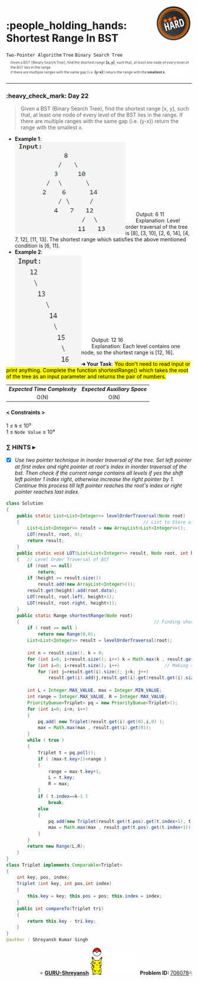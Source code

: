 <img align='right' src="https://github.com/guru-shreyansh/GeeksforGeeks-30-Days-of-Code/blob/main/!DOC!/Hard%233.png" width="100">
<h1>:people_holding_hands: Shortest Range In BST </h1>

`Two-Pointer Algorithm`
`Tree`
`Binary Search Tree`
<img align='centre' src="https://github.com/guru-shreyansh/GeeksforGeeks-30-Days-of-Code/blob/main/Day%3C22%3E/D22.png">
________________________________________________________________________________________________________________________________________________________
<h3>:heavy_check_mark: Day 22</h3>
<blockquote>Given a BST (Binary Search Tree), find the shortest range [x, y], such that, at least one node of every level of the BST lies in the range.
If there are multiple ranges with the same gap (i.e. (y-x)) return the range with the smallest x.</blockquote>

* **Example 1**:<br>
<img align='left' src="https://github.com/guru-shreyansh/GeeksforGeeks-30-Days-of-Code/blob/main/Day%3C22%3E/D22.a.png" height="250" width="300"><br><br><br><br><br><br><br><br><br><br><br>
&emsp;&emsp;Output: 6 11<br>
&emsp;&emsp;Explanation: Level order traversal of the tree is [8], [3, 10], [2, 6, 14], [4, 7, 12], [11, 13]. The shortest range which satisfies the above mentioned condition is [6, 11].<br>
* **Example 2**:<br>
<img align='left' src="https://github.com/guru-shreyansh/GeeksforGeeks-30-Days-of-Code/blob/main/Day%3C22%3E/D22.b.png" height="300" width="180"><br><br><br><br><br><br><br><br><br><br><br><br><br>
&emsp;&emsp;Output: 12 16<br>
&emsp;&emsp;Explanation: Each level contains one node, so the shortest range is [12, 16].<br>

**➔ Your Task**:
<mark>You don't need to read input or print anything. Complete the function shortestRange() which takes the root of the tree as an input parameter and returns the pair of numbers.</mark>

<table align="center">
      <tr><td><em><b>Expected Time Complexity</td> <td><em><b>Expected Auxiliary Space</td></tr>
      <tr><td align="center">O(N)</td> <td align="center">O(N)</td></tr>
</table>

#### < Constraints >
1  ≤ ` N ` ≤  10⁵<br>
1  ≤ ` Node Value ` ≤  10⁴

###      ∑ HINTS ▸
- [x] _Use two pointer technique in inorder traversal of the tree. Set left pointer at first index and right pointer at root's index in inorder traversal of the bst. Then check if the current range contains all levels if yes the shift left pointer 1 index right, otherwise increase the right pointer by 1. Continue this process till left pointer reaches the root's index or right pointer reaches last index._
```java
class Solution
{
    public static List<List<Integer>> levelOrderTraversal(Node root)
    {                                               // List to Store all Nodes at each Level
        List<List<Integer>> result = new ArrayList<List<Integer>>();
        LOT(result, root, 0);
        return result;
    }
    public static void LOT(List<List<Integer>> result, Node root, int height)
    {   // Level Order Traversal of BST
        if (root == null)
            return;
        if (height >= result.size())
            result.add(new ArrayList<Integer>());
        result.get(height).add(root.data);
        LOT(result, root.left, height+1);
        LOT(result, root.right, height+1);
    }
    public static Range shortestRange(Node root)
    {                                                   // Finding shortest range for all levels
        if ( root == null )
            return new Range(0,0);
        List<List<Integer>> result = levelOrderTraversal(root);
        
        int n = result.size(), k = 0;
        for (int i=0; i<result.size(); i++) k = Math.max(k , result.get(i).size());
        for (int i=0; i<result.size(); i++)                 // Making size of Arraylist uniform
            for (int j=result.get(i).size(); j<k; j++)
                result.get(i).add(j,result.get(i).get(result.get(i).size()-1));
        
        int L = Integer.MAX_VALUE, max = Integer.MIN_VALUE;
	    int range = Integer.MAX_VALUE, R = Integer.MAX_VALUE;
	    PriorityQueue<Triplet> pq = new PriorityQueue<Triplet>();
	    for (int i=0; i<n; i++)
	    {
	        pq.add( new Triplet(result.get(i).get(0),i,0) );
	        max = Math.max(max , result.get(i).get(0));
	    }
	    while ( true )
	    {
	        Triplet t = pq.poll();
	        if ( (max-t.key+1)<range )
	        {
	            range = max-t.key+1;
	            L = t.key;
	            R = max;
	        }
	        if ( t.index==k-1 )
	            break;
	        else 
	        {
	            pq.add(new Triplet(result.get(t.pos).get(t.index+1), t.pos, t.index+1));
	            max = Math.max(max , result.get(t.pos).get(t.index+1));
	        }
	    }
        return new Range(L,R);
    }
}
class Triplet implements Comparable<Triplet>
{
    int key, pos, index;
    Triplet (int key, int pos,int index)
    {
        this.key = key; this.pos = pos; this.index = index;
    }
    public int compareTo(Triplet tri)
    {
        return this.key - tri.key;
    }
}
@author : Shreyansh Kumar Singh
```
<p align="right"> ⭐️ <a href="https://github.com/GURU-Shreyansh" target="_blank"> <b>GURU-Shreyansh</b></a>
      <img src="https://github.com/guru-shreyansh/GeeksforGeeks-30-Days-of-Code/blob/main/!DOC!/GIF--Pika-Wiggles-aoydQ5HRJUAbm.gif" width="135"><b>Problem ID: </b><a href="https://practice.geeksforgeeks.org/problems/5fbdb297e0fcb7703e7dee4b4f0ada9cc7e47bd8/1/?track=30-DOC-day-22&batchId=320" align="left">706078</a>🖱</p>
<!--
#GURU ツ
-->
